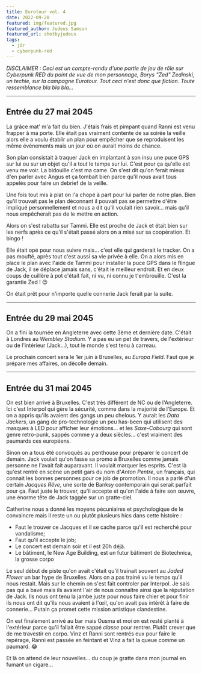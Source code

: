 ```yaml
---
title: Eurotour vol. 4
date: 2022-09-20
featured: img/featured.jpg
featured_author: Judeus Samson
featured_url: shotbyjudeus
tags:
  - jdr
  - cyberpunk-red
---
```


*DISCLAIMER : Ceci est un compte-rendu d'une partie de jeu de rôle sur Cyberpunk RED du point de vue de mon personnage, Borys "Zed" Zedinski, un techie, sur la campagne Eurotour. Tout ceci n'est donc que fiction. Toute ressemblance bla bla bla…*

---

## Entrée du 27 mai 2045

La grâce mat' m'a fait du bien. J'étais frais et pimpant quand Ranni est venu frapper à ma porte. Elle était pas vraiment contente de sa soirée la veille alors elle a voulu établir un plan pour empêcher que se reproduisent les même événements mais un jour où on aurait moins de chance.

Son plan consistait à traquer Jack en implantant à son insu une puce GPS sur lui ou sur un objet qu'il a tout le temps sur lui. C'est pour ça qu'elle est venu me voir. La bidouille c'est ma came. On s'est dit qu'on ferait mieux d'en parler avec Angus et ça tombait bien parce qu'il nous avait tous appelés pour faire un debrief de la veille.

Une fois tout mis à plat on l'a chopé à part pour lui parler de notre plan. Bien qu'il trouvait pas le plan déconnant il pouvait pas se permettre d'être impliqué personnellement et nous a dit qu'il voulait rien savoir… mais qu'il nous empêcherait pas de le mettre en action.

Alors on s'est rabattu sur Tammi. Elle est proche de Jack et était bien sur les nerfs après ce qu'il s'était passé alors on a misé sur sa coopération. Et bingo !

Elle était opé pour nous suivre mais… c'est elle qui garderait le tracker. On a pas moufté, après tout c'est aussi sa vie privée à elle. On a alors mis en place le plan avec l'aide de Tammi pour installer la puce GPS dans le flingue de Jack, il se déplace jamais sans, c'était le meilleur endroit. Et en deux coups de cuillère à pot c'était fait, ni vu, ni connu je t'embrouille. C'est la garantie Zed ! 😉

On était prêt pour n'importe quelle connerie Jack ferait par la suite.

---

## Entrée du 29 mai 2045

On a fini la tournée en Angleterre avec cette 3ème et dernière date. C'était à Londres au *Wembley Stadium*. Y a pas eu un pet de travers, de l'extérieur ou de l'intérieur (Jack…), tout le monde s'est tenu à carreau.

Le prochain concert sera le 1er juin à Bruxelles, au *Europa Field*. Faut que je prépare mes affaires, on décolle demain.

---

## Entrée du 31 mai 2045

On est bien arrivé à Bruxelles. C'est très différent de NC ou de l'Angleterre. Ici c'est Interpol qui gère la sécurité, comme dans la majorité de l'Europe. Et on a appris qu'ils avaient des gangs un peu chelous. Y aurait les *Data Jackers*, un gang de pro-technologie un peu has-been qui utilisent des masques à LED pour afficher leur émotions… et les *Saxe-Cobourg* qui sont genre retro-punk, sappés comme y a deux siècles… c'est vraiment des paumards ces européens.

Sinon on a tous été convoqués au penthouse pour préparer le concert de demain. Jack voulait qu'on fasse sa promo à Bruxelles comme jamais personne ne l'avait fait auparavant. Il voulait marquer les esprits. C'est là qu'est rentré en scène un petit gars du nom d'*Anton Pentre*, un français, qui connait les bonnes personnes pour ce job de promotion. Il nous a parlé d'un certain *Jacques Rêve*, une sorte de Banksy contemporain qui serait parfait pour ça. Faut juste le trouver, qu'il accepte et qu'on l'aide à faire son œuvre, une énorme tête de Jack taggée sur un gratte-ciel.

Catherine nous a donné les moyens pécuniaires et psychologique de le convaincre mais il reste un ou plutôt plusieurs hics dans cette histoire :

- Faut le trouver ce Jacques et il se cache parce qu'il est recherché pour vandalisme;
- Faut qu'il accepte le job;
- Le concert est demain soir et il est 20h déjà.
- Le bâtiment, le New Age Building, est un futur bâtiment de Biotechnica, la grosse corpo

Le seul début de piste qu'on avait c'était qu'il trainait souvent au *Jaded Flower* un bar hype de Bruxelles. Alors on a pas trainé vu le temps qu'il nous restait. Mais sur le chemin on s'est fait controler par Interpol. Je sais pas qui a bavé mais ils avaient l'air de nous connaître ainsi que la réputation de Jack. Ils nous ont tenu la jambe juste pour nous faire chier et pour finir ils nous ont dit qu'ils nous avaient à l'œil, qu'on avait pas intérêt à faire de connerie… Putain ça promet cette mission artistique clandestine.

On est finalement arrivé au bar mais Ousma et moi on est resté planté à l'extérieur parce qu'il fallait être sappé *classe* pour rentrer. Plutôt crever que de me travestir en corpo. Vinz et Ranni sont rentrés eux pour faire le repérage, Ranni est passée en feintant et Vinz a fait la queue comme un paumard. 😂

Et là on attend de leur nouvelles… du coup je gratte dans mon journal en fumant un cigare…

